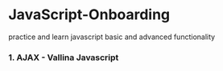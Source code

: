 # JavaScript-Onboarding
practice and learn javascript basic and advanced functionality

### 1. AJAX - Vallina Javascript
